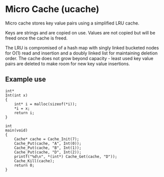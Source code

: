 # Micro Cache (ucache)

Micro cache stores key value pairs using a simplified LRU cache.

Keys are strings and are copied on use. Values are not copied but will
be freed once the cache is freed.

The LRU is compromised of a hash map with singly linked bucketed nodes
for O(1) read and insertion and a doubly linked list for maintaining
deletion order. The cache does not grow beyond capacity -
least used key value pairs are deleted to make room for new key value
insertions.

## Example use

```
int*
Int(int x)
{
    int* i = malloc(sizeof(*i));
    *i = x;
    return i;
}

int
main(void)
{
    Cache* cache = Cache_Init(7);
    Cache_Put(cache, "A", Int(0));
    Cache_Put(cache, "B", Int(1));
    Cache_Put(cache, "D", Int(2));
    printf("%d\n", *(int*) Cache_Get(cache, "D"));
    Cache_Kill(cache);
    return 0;
}
```
